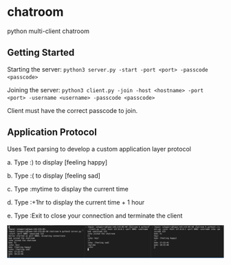 # chatroom
python multi-client chatroom

## Getting Started
Starting the server: `python3 server.py -start -port <port> -passcode <passcode>`

Joining the server: `python3 client.py -join -host <hostname> -port <port>
-username <username> -passcode <passcode>`

Client must have the correct passcode to join.

## Application Protocol
Uses Text parsing to develop a custom application layer protocol

  a. Type :) to display [feeling happy]
  
  b. Type :( to display [feeling sad]
  
  c. Type :mytime to display the current time
  
  d. Type :+1hr to display the current time + 1 hour
  
  e. Type :Exit to close your connection and terminate the client

![Screenshot](example.png)


